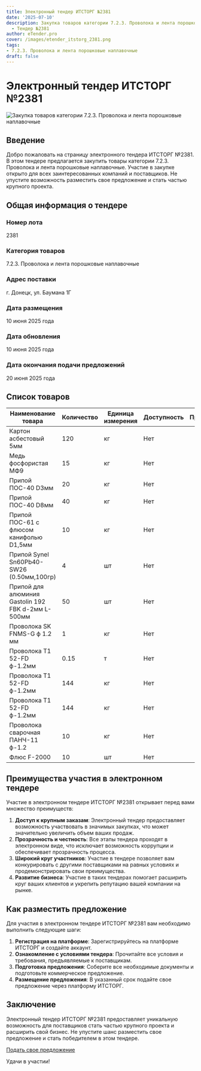 ```yaml
---
title: Электронный тендер ИТСТОРГ №2381
date: '2025-07-10'
description: Закупка товаров категории 7.2.3. Проволока и лента порошковые наплавочные
  - Тендер №2381
author: eTender.pro
cover: /images/etender_itstorg_2381.png
tags:
- 7.2.3. Проволока и лента порошковые наплавочные
draft: false
---
```

# Электронный тендер ИТСТОРГ №2381

![Закупка товаров категории 7.2.3. Проволока и лента порошковые наплавочные](/images/etender_itstorg_2381.png)

## Введение

Добро пожаловать на страницу электронного тендера ИТСТОРГ №2381. В этом тендере предлагается закупить товары категории 7.2.3. Проволока и лента порошковые наплавочные. Участие в закупке открыто для всех заинтересованных компаний и поставщиков. Не упустите возможность разместить свое предложение и стать частью крупного проекта.

## Общая информация о тендере

### Номер лота
2381

### Категория товаров
7.2.3. Проволока и лента порошковые наплавочные

### Адрес поставки
г. Донецк, ул. Баумана 1Г

### Дата размещения
10 июня 2025 года

### Дата обновления
10 июня 2025 года

### Дата окончания подачи предложений
20 июня 2025 года

## Список товаров

| Наименование товара                | Количество | Единица измерения | Доступность | Примечания |
|-------------------------------------|------------|-------------------|-------------|------------|
| Картон асбестовый 5мм               | 120        | кг                | Нет         |            |
| Медь фосфористая МФ9                | 15         | кг                | Нет         |            |
| Припой ПОС-40 D3мм                   | 20         | кг                | Нет         |            |
| Припой ПОС-40 D8мм                   | 40         | кг                | Нет         |            |
| Припой ПОС-61 с флюсом канифолью D1,5мм | 10        | кг                | Нет         |            |
| Припой Synel Sn60Pb40-SW26 (0.50мм,100гр) | 4         | шт              | Нет         |            |
| Припой для алюминия Gastolin 192 FBK d-2мм L-500мм | 50        | шт              | Нет         |            |
| Проволока SK FNMS-G ф 1.2 мм         | 1          | кг                | Нет         |            |
| Проволока Т1 52-FD ф-1.2мм           | 0.15       | т                 | Нет         |            |
| Проволока Т1 52-FD ф-1.2мм           | 144        | кг                | Нет         |            |
| Проволока Т1 52-FD ф-1.2мм           | 144        | кг                | Нет         |            |
| Проволока сварочная ПАНЧ-11 ф-1.2    | 10         | кг                | Нет         |            |
| Флюс F-2000                          | 10         | шт              | Нет         |            |

## Преимущества участия в электронном тендере

Участие в электронном тендере ИТСТОРГ №2381 открывает перед вами множество преимуществ:

1. **Доступ к крупным заказам**: Электронный тендер предоставляет возможность участвовать в значимых закупках, что может значительно увеличить объем ваших продаж.
2. **Прозрачность и честность**: Все этапы тендера проходят в электронном виде, что исключает возможность коррупции и обеспечивает прозрачность процесса.
3. **Широкий круг участников**: Участие в тендере позволяет вам конкурировать с другими поставщиками на равных условиях и продемонстрировать свои преимущества.
4. **Развитие бизнеса**: Участие в таких тендерах помогает расширить круг ваших клиентов и укрепить репутацию вашей компании на рынке.

## Как разместить предложение

Для участия в электронном тендере ИТСТОРГ №2381 вам необходимо выполнить следующие шаги:

1. **Регистрация на платформе**: Зарегистрируйтесь на платформе ИТСТОРГ и создайте аккаунт.
2. **Ознакомление с условиями тендера**: Прочитайте все условия и требования, предъявляемые к поставщикам.
3. **Подготовка предложения**: Соберите все необходимые документы и подготовьте коммерческое предложение.
4. **Размещение предложения**: В указанный срок подайте свое предложение через платформу ИТСТОРГ.

## Заключение

Электронный тендер ИТСТОРГ №2381 предоставляет уникальную возможность для поставщиков стать частью крупного проекта и расширить свой бизнес. Не упустите шанс разместить свое предложение и стать победителем в этом тендере.

[Подать свое предложение](https://itstorg.ru/tender-2381?utm_source=etender)

Удачи в участии!